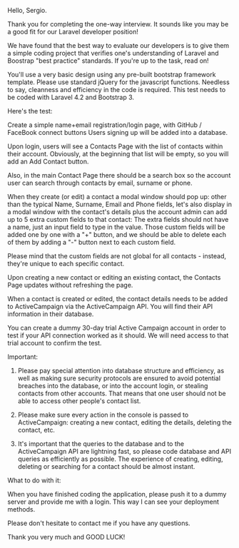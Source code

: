 Hello, Sergio.

Thank you for completing the one-way interview.  It sounds like you may be a
good fit for our Laravel developer position!

We have found that the best way to evaluate our developers is to give them a
simple coding project that verifies one's understanding of Laravel and Boostrap
"best practice" standards.  If you're up to the task, read on!

You'll use a very basic design using any pre-built bootstrap framework template.
Please use standard jQuery for the javascript functions.
Needless to say, cleanness and efficiency in the code is required.  This test
needs to be coded with Laravel 4.2 and Bootstrap 3.

Here's the test:

Create a simple name+email registration/login page, with GitHub / FaceBook
connect buttons 
Users signing up will be added into a database.

Upon login, users will see a Contacts Page with the list of contacts within
their account.  Obviously, at the beginning that list will be empty, so you will
add an Add Contact button.

Also, in the main Contact Page there should be a search box so the account user
can search through contacts by email, surname or phone.

When they create (or edit) a contact a modal window should pop up: other than
the typical Name, Surname, Email and Phone fields, let's also display in a modal
window with the contact's details plus the account admin can add up to 5 extra
custom fields to that contact: The extra fields should not have a name, just an
input field to type in the value. Those custom fields will be added one by one
with a "+" button, and we should be able to delete each of them by adding a "-"
button next to each custom field.

Please mind that the custom fields are not global for all contacts - instead,
they're unique to each specific contact.

Upon creating a new contact or editing an existing contact, the Contacts Page
updates without refreshing the page.

When a contact is created or edited, the contact details needs to be added to
ActiveCampaign via the ActiveCampaign API. You will find their API information
in their database.

You can create a dummy 30-day trial Active Campaign account in order to test if
your API connection worked as it should. We will need access to that trial
account to confirm the test.

Important:

1) Please pay special attention into database structure and efficiency, as well
as making sure security protocols are ensured to avoid potential breaches into
the database, or into the account login, or stealing contacts from other
accounts. That means that one user should not be able to access other people's
contact list.

2) Please make sure every action in the console is passed to ActiveCampaign:
creating a new contact, editing the details, deleting the contact, etc.

3) It's important that the queries to the database and to the ActiveCampaign API
are lightning fast, so please code database and API queries as efficiently as
possible. The experience of creating, editing, deleting or searching for a
contact should be almost instant.

What to do with it:

When you have finished coding the application, please push it to a dummy server
and provide me with a login.  This way I can see your deployment methods.

Please don't hesitate to contact me if you have any questions.

Thank you very much and GOOD LUCK!
